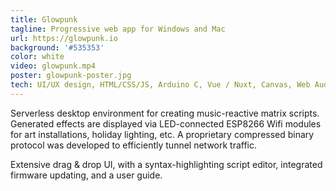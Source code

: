 ```yaml
---
title: Glowpunk
tagline: Progressive web app for Windows and Mac
url: https://glowpunk.io
background: '#535353'
color: white
video: glowpunk.mp4
poster: glowpunk-poster.jpg
tech: UI/UX design, HTML/CSS/JS, Arduino C, Vue / Nuxt, Canvas, Web Audio, Web Workers, Fast Fourier Transforms, Trigonometry, Web Serial, All The Caffeine
---
```


Serverless desktop environment for creating music-reactive matrix scripts. Generated effects are displayed via LED-connected ESP8266 Wifi modules for art installations, holiday lighting, etc. A proprietary compressed binary protocol was developed to efficiently tunnel network traffic.

Extensive drag & drop UI, with a syntax-highlighting script editor, integrated firmware updating, and a user guide.